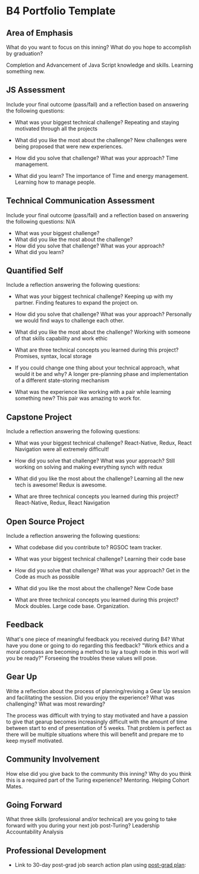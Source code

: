 # B4 Portfolio Template

## Area of Emphasis

What do you want to focus on this inning? What do you hope to accomplish by graduation?

Completion and Advancement of Java Script knowledge and skills. Learning something new.

## JS Assessment

Include your final outcome (pass/fail) and a reflection based on answering the following questions: 

* What was your biggest technical challenge?
  Repeating and staying motivated through all the projects 
  
* What did you like the most about the challenge?
  New challenges were being proposed that were new experiences.
  
* How did you solve that challenge? What was your approach?
  Time management. 
  
* What did you learn?
  The importance of Time and energy management. Learning how to manage people.

## Technical Communication Assessment

Include your final outcome (pass/fail) and a reflection based on answering the following questions:
N/A

* What was your biggest challenge?
* What did you like the most about the challenge?
* How did you solve that challenge? What was your approach?
* What did you learn?

## Quantified Self

Include a reflection answering the following questions:

* What was your biggest technical challenge?
  Keeping up with my partner.  Finding features to expand the project on.

* How did you solve that challenge? What was your approach?
  Personally we would find ways to challenge each other.

* What did you like the most about the challenge?
  Working with someone of that skills capability and work ethic

* What are three technical concepts you learned during this project?
  Promises, syntax, local storage

* If you could change one thing about your technical approach, what would it be and why?
  A longer pre-planning phase and implementation of a different state-storing mechanism

* What was the experience like working with a pair while learning something new?
  This pair was amazing to work for.

## Capstone Project

Include a reflection answering the following questions:

* What was your biggest technical challenge?
  React-Native, Redux, React Navigation were all extremely difficult!

* How did you solve that challenge? What was your approach?
  Still working on solving and making everything synch with redux

* What did you like the most about the challenge?
  Learning all the new tech is awesome! Redux is awesome. 

* What are three technical concepts you learned during this project?
  React-Native, Redux, React Navigation

## Open Source Project

Include a reflection answering the following questions:

* What codebase did you contribute to?
  RGSOC team tracker.

* What was your biggest technical challenge?
  Learning their code base

* How did you solve that challenge? What was your approach?
  Get in the Code as much as possible

* What did you like the most about the challenge?
  New Code base

* What are three technical concepts you learned during this project?
  Mock doubles.  Large code base. Organization.

## Feedback

What's one piece of meaningful feedback you received during B4? What have you done or going to do regarding this feedback?
  "Work ethics and a moral compass are becoming a method to lay a tough rode in this worl will you be ready?"
  Forseeing the troubles these values will pose. 

## Gear Up

Write a reflection about the process of planning/revising a Gear Up session and facilitating the session. Did you enjoy the experience? What was challenging? What was most rewarding?

  The process was difficult with trying to stay motivated and have a passion to give that gearup becomes increasingly difficult with the amount of time between start to end of presentation of 5 weeks.  That problem is perfect as there will be multiple situations where this will benefit and prepare me to keep myself motivated.

## Community Involvement

How else did you give back to the community this inning? Why do you think this is a required part of the Turing experience?
  Mentoring. Helping Cohort Mates. 

## Going Forward

What three skills (professional and/or technical) are you going to take forward with you during your next job post-Turing?
  Leadership
  Accountability
  Analysis

## Professional Development

* Link to 30-day post-grad job search action plan using [post-grad plan](https://gist.github.com/swdonovan/2eca7b8bb7c577d702ba2b4855902148):
